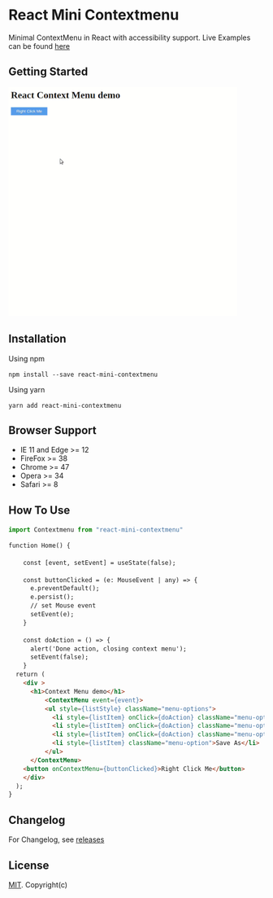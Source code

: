 # React Mini Contextmenu

Minimal ContextMenu in React with accessibility support. Live Examples can be found [here](//vkbansal.github.io/react-contextmenu/)

## Getting Started

![Alt Text](./images/ReactContextDemo.gif)

## Installation

Using npm

```
npm install --save react-mini-contextmenu
```

Using yarn

```
yarn add react-mini-contextmenu
```
## Browser Support
- IE 11 and Edge >= 12
- FireFox >= 38
- Chrome >= 47
- Opera >= 34
- Safari >= 8

## How To Use

```js
import Contextmenu from "react-mini-contextmenu"
```

```html
function Home() {

    const [event, setEvent] = useState(false);

    const buttonClicked = (e: MouseEvent | any) => {
      e.preventDefault();
      e.persist();
      // set Mouse event 
      setEvent(e);
    }

    const doAction = () => {
      alert('Done action, closing context menu');
      setEvent(false);
    }
  return (
    <div >
      <h1>Context Menu demo</h1>
      	  <ContextMenu event={event}> 
          <ul style={listStyle} className="menu-options">
            <li style={listItem} onClick={doAction} className="menu-option">Back</li>
            <li style={listItem} onClick={doAction} className="menu-option">Reload</li>
            <li style={listItem} onClick={doAction} className="menu-option">Save</li>
            <li style={listItem} className="menu-option">Save As</li>
          </ul>
	  </ContextMenu>
    <button onContextMenu={buttonClicked}>Right Click Me</button>
    </div>
  );
}
```

## Changelog

For Changelog, see [releases]()

## License

[MIT](./LICENSE.md). Copyright(c)